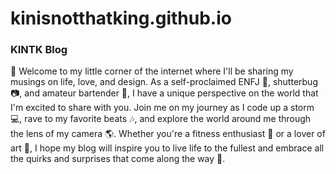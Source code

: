 # kinisnotthatking.github.io
### KINTK Blog
👋 Welcome to my little corner of the internet where I'll be sharing my musings on life, love, and design. As a self-proclaimed ENFJ 🦄, shutterbug 📷, and amateur bartender 🍹, I have a unique perspective on the world that I'm excited to share with you. Join me on my journey as I code up a storm 💻, rave to my favorite beats 🎶, and explore the world around me through the lens of my camera 🌎. Whether you're a fitness enthusiast 💪 or a lover of art 🎨, I hope my blog will inspire you to live life to the fullest and embrace all the quirks and surprises that come along the way 🌟.
